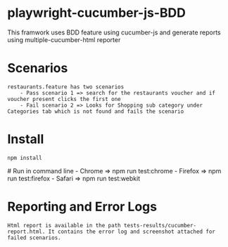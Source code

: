 # playwright-cucumber-js-BDD

This framwork uses BDD feature using cucumber-js and generate reports using multiple-cucumber-html reporter

# Scenarios
    restaurants.feature has two scenarios 
        - Pass scenario 1 => search for the restaurants voucher and if voucher present clicks the first one
        - Fail scenario 2 => Looks for Shopping sub category under Categories tab which is not found and fails the scenario

# Install
    npm install

# Run in command line
     - Chrome => npm run test:chrome
     - Firefox => npm run test:firefox
     - Safari => npm run test:webkit

# Reporting and Error Logs
    Html report is available in the path tests-results/cucumber-report.html. It contains the error log and screenshot attached for failed scenarios.